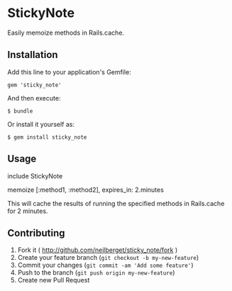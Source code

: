 # StickyNote

Easily memoize methods in Rails.cache.

## Installation

Add this line to your application's Gemfile:

    gem 'sticky_note'

And then execute:

    $ bundle

Or install it yourself as:

    $ gem install sticky_note

## Usage

  include StickyNote

  memoize [:method1, :method2], expires_in: 2.minutes

This will cache the results of running the specified methods in Rails.cache for 
2 minutes.

## Contributing

1. Fork it ( http://github.com/neilberget/sticky_note/fork )
2. Create your feature branch (`git checkout -b my-new-feature`)
3. Commit your changes (`git commit -am 'Add some feature'`)
4. Push to the branch (`git push origin my-new-feature`)
5. Create new Pull Request
